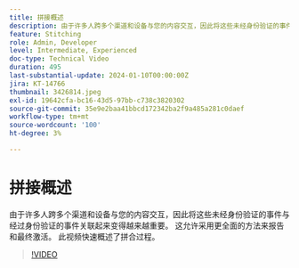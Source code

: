 ```yaml
---
title: 拼接概述
description: 由于许多人跨多个渠道和设备与您的内容交互，因此将这些未经身份验证的事件与经过身份验证的事件关联起来变得越来越重要。 这允许采用更全面的方法来报告和最终激活。 此视频快速概述了拼合过程。
feature: Stitching
role: Admin, Developer
level: Intermediate, Experienced
doc-type: Technical Video
duration: 495
last-substantial-update: 2024-01-10T00:00:00Z
jira: KT-14766
thumbnail: 3426814.jpeg
exl-id: 19642cfa-bc16-43d5-97bb-c738c3820302
source-git-commit: 35e9e2baa41bbcd172342ba2f9a485a281c0daef
workflow-type: tm+mt
source-wordcount: '100'
ht-degree: 3%

---
```


# 拼接概述

由于许多人跨多个渠道和设备与您的内容交互，因此将这些未经身份验证的事件与经过身份验证的事件关联起来变得越来越重要。 这允许采用更全面的方法来报告和最终激活。 此视频快速概述了拼合过程。

>[!VIDEO](https://video.tv.adobe.com/v/3452557/?learn=on&captions=chi_hans)
